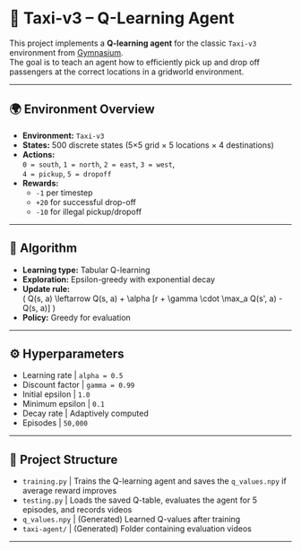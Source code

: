 # 🚕 Taxi-v3 – Q-Learning Agent

This project implements a **Q-learning agent** for the classic `Taxi-v3` environment from [Gymnasium](https://gymnasium.farama.org/).  
The goal is to teach an agent how to efficiently pick up and drop off passengers at the correct locations in a gridworld environment.

---

## 🌍 Environment Overview

- **Environment:** `Taxi-v3`
- **States:** 500 discrete states (5×5 grid × 5 locations × 4 destinations)
- **Actions:**  
  `0 = south`, `1 = north`, `2 = east`, `3 = west`,  
  `4 = pickup`, `5 = dropoff`
- **Rewards:**
  - `-1` per timestep
  - `+20` for successful drop-off
  - `-10` for illegal pickup/dropoff

---

## 🧠 Algorithm

- **Learning type:** Tabular Q-learning
- **Exploration:** Epsilon-greedy with exponential decay
- **Update rule:**  
  \( Q(s, a) \leftarrow Q(s, a) + \alpha [r + \gamma \cdot \max_a Q(s', a) - Q(s, a)] \)
- **Policy:** Greedy for evaluation

---

## ⚙️ Hyperparameters


- Learning rate   | `alpha = 0.5` 
- Discount factor | `gamma = 0.99` 
- Initial epsilon | `1.0` 
- Minimum epsilon | `0.1` 
- Decay rate      | Adaptively computed 
- Episodes        | `50,000` 

---

## 📁 Project Structure

- `training.py`  | Trains the Q-learning agent and saves the `q_values.npy` if average reward improves 
- `testing.py`   | Loads the saved Q-table, evaluates the agent for 5 episodes, and records videos 
- `q_values.npy` | (Generated) Learned Q-values after training 
- `taxi-agent/`  | (Generated) Folder containing evaluation videos 

---
